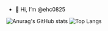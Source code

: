 - 👋 Hi, I’m @ehc0825


![Anurag's GitHub stats](https://github-readme-stats.vercel.app/api?username=ehc0825&show_icons=true&theme=tokyonight)
![Top Langs](https://github-readme-stats.vercel.app/api/top-langs/?username=ehc0825&layout=compact&theme=tokyonight)



<!---
ehc0825/ehc0825 is a ✨ special ✨ repository because its `README.md` (this file) appears on your GitHub profile.
You can click the Preview link to take a look at your changes.
--->
